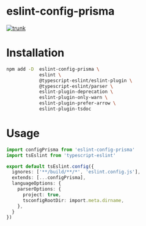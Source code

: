 # eslint-config-prisma

[![trunk](https://github.com/prisma/eslint-config-prisma/actions/workflows/trunk.yaml/badge.svg)](https://github.com/prisma/eslint-config-prisma/actions/workflows/trunk.yaml)

# Installation

```sh
npm add -D  eslint-config-prisma \
            eslint \
            @typescript-eslint/eslint-plugin \
            @typescript-eslint/parser \
            eslint-plugin-deprecation \
            eslint-plugin-only-warn \
            eslint-plugin-prefer-arrow \
            eslint-plugin-tsdoc
```

# Usage

```ts
import configPrisma from 'eslint-config-prisma'
import tsEslint from 'typescript-eslint'

export default tsEslint.config({
  ignores: ['**/build/**/*', 'eslint.config.js'],
  extends: [...configPrisma],
  languageOptions: {
    parserOptions: {
      project: true,
      tsconfigRootDir: import.meta.dirname,
    },
  }
})
```

